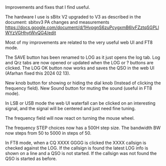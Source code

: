 Improvements and fixes that I find useful.

The hardware I use is sBitx V2 upgraded to V3 as described in the document:
sbitxv3 PA changes and measurements
https://docs.google.com/document/d/1HvpgnS6zuPcygxmB6lvFZztqSGPLlWYzVGHhytWvQG4/edit

Most of my improvements are related to the very useful web UI and FT8 mode.

The SAVE button has been renamed to LOG as it just opens the log tab.
Log and Qrz tabs are now opened or updated when the LOG or ? buttons are clicked.
The LOG OK button now works and saves the QSO in the web UI (Afarhan fixed this 2024 02 13).

New knob button for showing or hiding the dial knob (Instead of clicking the frequency field).
New Sound button for muting the sound (useful in FT8 mode).

In LSB or USB mode the web UI waterfall can be clicked on an interesting signal, and the signal will be centered and just need fine tuning.

The frequency field will now react on turning the mouse wheel.

The frequency STEP choices now has a 500H step size.
The bandwidth BW now steps from 50 to 5000 in steps of 50.

In FT8 mode, when a CQ XXXX GGGG is clicked the XXXX callsign is checked against the LOG. 
If the callsign is found the latest LOG info is shown on a line and a QSO is not started.
If the callsign was not found the QSO is started as before.